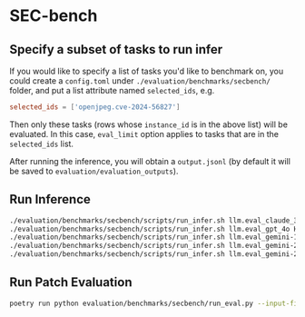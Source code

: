 # SEC-bench

## Specify a subset of tasks to run infer

If you would like to specify a list of tasks you'd like to benchmark on, you could create a `config.toml` under `./evaluation/benchmarks/secbench/` folder, and put a list attribute named `selected_ids`, e.g.

```toml
selected_ids = ['openjpeg.cve-2024-56827']
```

Then only these tasks (rows whose `instance_id` is in the above list) will be evaluated. In this case, `eval_limit` option applies to tasks that are in the `selected_ids` list.

After running the inference, you will obtain a `output.jsonl` (by default it will be saved to `evaluation/evaluation_outputs`).


## Run Inference

```bash
./evaluation/benchmarks/secbench/scripts/run_infer.sh llm.eval_claude_3_7 HEAD CodeActAgent 10 30 1 hwiwonl/SEC-bench test
./evaluation/benchmarks/secbench/scripts/run_infer.sh llm.eval_gpt_4o HEAD CodeActAgent 10 30 1 hwiwonl/SEC-bench test
./evaluation/benchmarks/secbench/scripts/run_infer.sh llm.eval_gemini-1-5-pro HEAD CodeActAgent 10 30 1 hwiwonl/SEC-bench test
./evaluation/benchmarks/secbench/scripts/run_infer.sh llm.eval_gemini-2-0-flash HEAD CodeActAgent 10 30 1 hwiwonl/SEC-bench test
./evaluation/benchmarks/secbench/scripts/run_infer.sh llm.eval_gemini-2-0-think HEAD CodeActAgent 10 30 1 hwiwonl/SEC-bench test
```

## Run Patch Evaluation

```bash
poetry run python evaluation/benchmarks/secbench/run_eval.py --input-file <path-to-output.jsonl>
```
